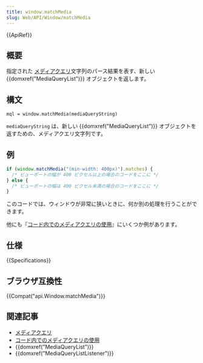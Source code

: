 ```yaml
---
title: window.matchMedia
slug: Web/API/Window/matchMedia
---
```


{{ApiRef}}

## 概要

指定された [メディアクエリ](/ja/docs/Web/Guide/CSS/Media_queries)文字列のパース結果を表す、新しい {{domxref("MediaQueryList")}} オブジェクトを返します。

## 構文

```
mql = window.matchMedia(mediaQueryString)
```

`mediaQueryString` は、新しい {{domxref("MediaQueryList")}} オブジェクトを返すための、メディアクエリ文字列です。

## 例

```js
if (window.matchMedia("(min-width: 400px)").matches) {
  /* ビューポートの幅が 400 ピクセル以上の場合のコードをここに */
} else {
  /* ビューポートの幅は 400 ピクセル未満の場合のコードをここに */
}
```

このコードでは、ウィンドウが非常に狭いときに、何か別の処理を行うことができます。

他にも『[コード内でのメディアクエリの使用](/ja/docs/Web/Guide/CSS/Testing_media_queries)』にいくつか例があります。

## 仕様

{{Specifications}}

## ブラウザ互換性

{{Compat("api.Window.matchMedia")}}

## 関連記事

- [メディアクエリ](/ja/docs/Web/Guide/CSS/Media_queries)
- [コード内でのメディアクエリの使用](/ja/docs/Web/CSS/Using_media_queries_from_code)
- {{domxref("MediaQueryList")}}
- {{domxref("MediaQueryListListener")}}
